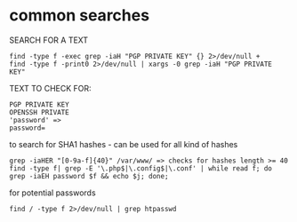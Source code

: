 # common searches

SEARCH FOR A TEXT

```
find -type f -exec grep -iaH "PGP PRIVATE KEY" {} 2>/dev/null +
find -type f -print0 2>/dev/null | xargs -0 grep -iaH "PGP PRIVATE KEY"
```

TEXT TO CHECK FOR:

```
PGP PRIVATE KEY
OPENSSH PRIVATE
'password' =>
password=
```

to search for SHA1 hashes - can be used for all kind of hashes

```
grep -iaHER "[0-9a-f]{40}" /var/www/ => checks for hashes length >= 40
find -type f| grep -E '\.php$|\.config$|\.conf' | while read f; do grep -iaEH password $f && echo $j; done;
```

for potential passwords

```
find / -type f 2>/dev/null | grep htpasswd
```
